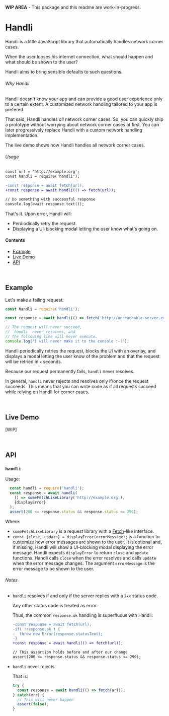 **WIP AREA** - This package and this readme are work-in-progress.

# Handli

Handli is a little JavaScript library that automatically handles network corner cases.

When the user looses his internet connection,
what should happen and what should be shown to the user?

Handli aims to bring sensible defaults to such questions.

###### Why Handli

Handli doesn't know your app and can provide a good user experience only to a certain extent.
A customized network handling tailored to your app is prefered.

That said, Handli handles *all* network corner cases.
So, you can quickly ship a prototype without worrying about network corner cases at first.
You can later progressively replace Handli with a custom network handling implementation.

The live demo shows how Handli handles all network corner cases.

###### Usage

~~~diff
const url = 'http://example.org';
const handli = require('handli');

-const response = await fetch(url);
+const response = await handli(() => fetch(url));

// Do something with successful response
console.log(await response.text());
~~~

That's it.
Upon error, Handli will:
 - Perdiodically retry the request.
 - Displaying a UI-blocking modal letting the user know what's going on.

#### Contents

 - [Example](#example)
 - [Live Demo](#live-demo)
 - [API](#API)


<br/>

## Example

Let's make a failing request:

~~~js
const handli = require('handli');

const response = await handli(() => fetch('http://unreachable-server.example.org'));

// The request will never succeed,
// `handli` never resolves, and
// the following line will never execute.
console.log('I will never make it to the console :-(');
~~~

Handli periodically retries the request,
blocks the UI with an overlay,
and displays a modal letting the user know of the problem and that the request will be retried in `x` seconds.

Because our request permanently fails, `handli` never resolves.

In general, `handli` never rejects and resolves only if/once the request succeeds.
This means that you can write code as if all requests succeed
while relying on Handli for corner cases.

<br/>

## Live Demo

[WIP]

<br/>

## API

### `handli`

Usage:
~~~js
  const handli = require('handli');
  const response = await handli(
    () => someFetchLikeLibrary('http://example.org'),
    {displayError}
  );
  assert(200 <= response.status && response.status <= 299);
~~~

Where:
 - `someFetchLikeLibrary`
    is a request library with a
    [Fetch](https://developer.mozilla.org/en-US/docs/Web/API/Fetch_API)-like interface.
 - `const {close, update} = displayError(errorMessage);`
    is a function to customize how error messages are shown to the user.
    It is optional and, if missing, Handli will show a UI-blocking modal displaying the error message.
    Handli expects `displayError` to return `close` and `update` functions.
    Handli calls `close` when the error resolves and calls `update` when the error message changes.
    The argument `errorMessage` is the error message to be shown to the user.

###### Notes

 - `handli` resolves if and only if the server replies with a `2xx` status code.

    Any other status code is treated as error.

    Thus, the common `response.ok` handling is superfluous with Handli:
    ~~~diff
    -const response = await fetch(url);
    -if( !response.ok ) {
    -  throw new Error(response.statusText);
    -}
    +const response = await handli(() => fetch(url));

    // This assertion holds before and after our change
    assert(200 <= response.status && response.status <= 299);
    ~~~

 - `handli` never rejects.

    That is:
    ~~~js
    try {
      const response = await handli(() => fetch(url));
    } catch(err) {
      // This will never happen
      assert(false);
    }
    ~~~
